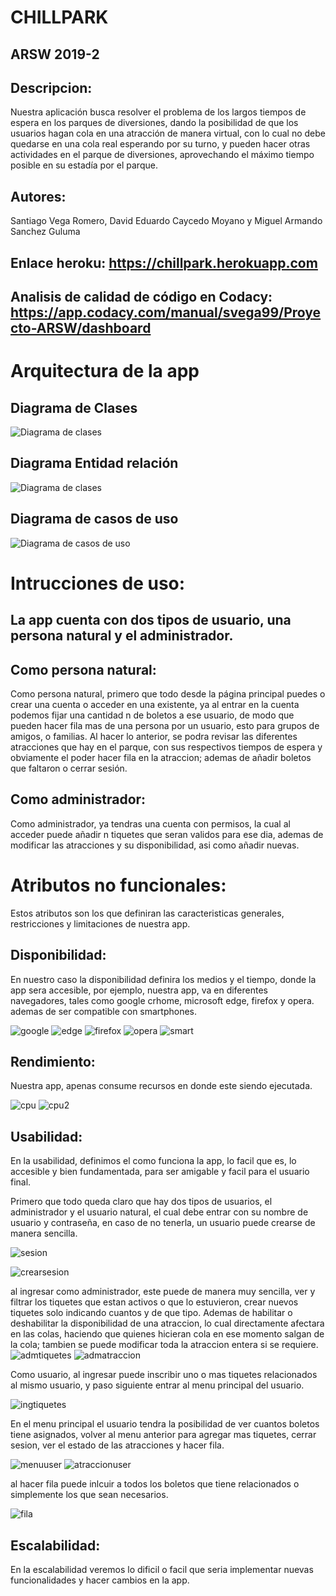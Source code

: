 # CHILLPARK
## ARSW 2019-2
## Descripcion:
Nuestra aplicación busca resolver el problema de los largos tiempos de espera en los parques de diversiones, dando la posibilidad de que los usuarios hagan cola en una atracción de manera virtual, con lo cual no debe quedarse en una cola real esperando por su turno, y pueden hacer otras actividades en el parque de diversiones, aprovechando el máximo tiempo posible en su estadía por el parque.

## Autores: 
 Santiago Vega Romero, David Eduardo Caycedo Moyano y Miguel Armando Sanchez Guluma

## Enlace heroku: https://chillpark.herokuapp.com

## Analisis de calidad de código en Codacy: https://app.codacy.com/manual/svega99/Proyecto-ARSW/dashboard

# Arquitectura de la app

## Diagrama de Clases

![Diagrama de clases](https://github.com/equiporocketarsw/Proyecto-ARSW/blob/master/img/clases.png)

## Diagrama Entidad relación 

![Diagrama de clases](https://github.com/equiporocketarsw/Proyecto-ARSW/blob/master/img/basededatos.PNG)

## Diagrama de casos de uso

![Diagrama de casos de uso](https://github.com/equiporocketarsw/Proyecto-ARSW/blob/master/img/uso.PNG)



# Intrucciones de uso:
## La app cuenta con dos tipos de usuario, una persona natural y el administrador.
## Como persona natural:
 Como persona natural, primero que todo desde la página principal puedes o crear una cuenta o acceder en una existente, ya al entrar en la cuenta podemos fijar una cantidad n de boletos a ese usuario, de modo que pueden hacer fila mas de una persona por un usuario, esto para grupos de amigos, o familias. Al hacer lo anterior, se podra revisar las diferentes atracciones que hay en el parque, con sus respectivos tiempos de espera y obviamente el poder hacer fila en la atraccion; ademas de añadir boletos que faltaron o cerrar sesión.

## Como administrador:
 Como administrador, ya tendras una cuenta con permisos, la cual al acceder puede añadir n tiquetes que seran validos para ese dia, ademas de modificar las atracciones y su disponibilidad, asi como añadir nuevas.
 
 # Atributos no funcionales:
 Estos atributos son los que definiran las caracteristicas generales, restricciones y limitaciones de nuestra app.
 
 ## Disponibilidad:
 
En nuestro caso la disponibilidad definira los medios y el tiempo, donde la app sera accesible, por ejemplo, nuestra app, va en diferentes navegadores, tales como google crhome, microsoft edge, firefox y opera. ademas de ser compatible con smartphones.

![google](https://github.com/equiporocketarsw/Proyecto-ARSW/blob/master/img/google.PNG)
![edge](https://github.com/equiporocketarsw/Proyecto-ARSW/blob/master/img/edge.PNG)
![firefox](https://github.com/equiporocketarsw/Proyecto-ARSW/blob/master/img/mozilla.PNG)
![opera](https://github.com/equiporocketarsw/Proyecto-ARSW/blob/master/img/opera.PNG)
![smart](https://github.com/equiporocketarsw/Proyecto-ARSW/blob/master/img/smart.jpg)


 ## Rendimiento:
 
 Nuestra app, apenas consume recursos en donde este siendo ejecutada.
 
 ![cpu](https://github.com/equiporocketarsw/Proyecto-ARSW/blob/master/img/cpu.PNG)
 ![cpu2](https://github.com/equiporocketarsw/Proyecto-ARSW/blob/master/img/cpu2.PNG)
 
 
 ## Usabilidad:
 
 En la usabilidad, definimos el como funciona la app, lo facil que es, lo accesible y bien fundamentada, para ser amigable y facil para   el usuario final.
 
 Primero que todo queda claro que hay dos tipos de usuarios, el administrador y el usuario natural, el cual debe entrar con su nombre de usuario y contraseña, en caso de no tenerla, un usuario puede crearse de manera sencilla.
 
 ![sesion](https://github.com/equiporocketarsw/Proyecto-ARSW/blob/master/img/uti0.PNG)
 
 ![crearsesion](https://github.com/equiporocketarsw/Proyecto-ARSW/blob/master/img/uti.PNG)
 
 al ingresar como administrador, este puede de manera muy sencilla, ver y filtrar los tiquetes que estan activos o que lo estuvieron, crear nuevos tiquetes solo indicando cuantos y de que tipo. Ademas de habilitar o deshabilitar la disponibilidad de una atraccion, lo cual directamente afectara en las colas, haciendo que quienes hicieran cola en ese momento salgan de la cola; tambien se puede modificar toda la atraccion entera si se requiere.
 ![admtiquetes](https://github.com/equiporocketarsw/Proyecto-ARSW/blob/master/img/uti2.PNG)
 ![admatraccion](https://github.com/equiporocketarsw/Proyecto-ARSW/blob/master/img/uti3.PNG)
 
 Como usuario, al ingresar puede inscribir uno o mas tiquetes relacionados al mismo usuario, y paso siguiente entrar al menu principal del usuario.
 
 ![ingtiquetes](https://github.com/equiporocketarsw/Proyecto-ARSW/blob/master/img/uti4.PNG)
 
 En el menu principal el usuario tendra la posibilidad de ver cuantos boletos tiene asignados, volver al menu anterior para agregar mas tiquetes, cerrar sesion, ver el estado de las atracciones y hacer fila.
 
 ![menuuser](https://github.com/equiporocketarsw/Proyecto-ARSW/blob/master/img/uti5.PNG)
 ![atraccionuser](https://github.com/equiporocketarsw/Proyecto-ARSW/blob/master/img/uti0.PNG)
 
 al hacer fila puede inlcuir a todos los boletos que tiene relacionados o simplemente los que sean necesarios.
 
 ![fila](https://github.com/equiporocketarsw/Proyecto-ARSW/blob/master/img/uti7.PNG)
 
 ## Escalabilidad:
 
 En la escalabilidad veremos lo dificil o facil que seria implementar nuevas funcionalidades y hacer cambios en la app.
